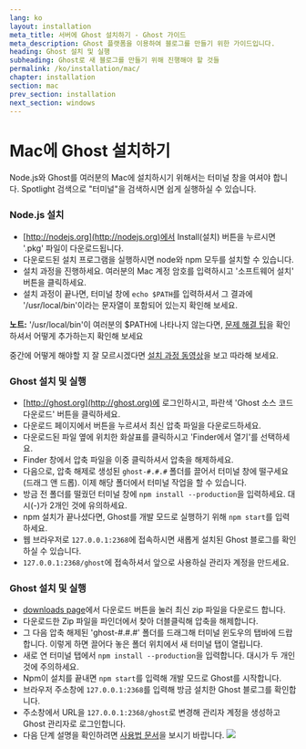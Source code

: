```yaml
---
lang: ko
layout: installation
meta_title: 서버에 Ghost 설치하기 - Ghost 가이드
meta_description: Ghost 플랫폼을 이용하여 블로그를 만들기 위한 가이드입니다.
heading: Ghost 설치 및 실행
subheading: Ghost로 새 블로그를 만들기 위해 진행해야 할 것들
permalink: /ko/installation/mac/
chapter: installation
section: mac
prev_section: installation
next_section: windows
---
```


# Mac에 Ghost 설치하기 <a id="install-mac"></a>

Node.js와 Ghost를 여러분의 Mac에 설치하시기 위해서는 터미널 창을 여셔야 합니다. Spotlight 검색으로 "터미널"을 검색하시면 쉽게 실행하실 수 있습니다.

### Node.js 설치

*   [http://nodejs.org](http://nodejs.org)에서 Install(설치) 버튼을 누르시면 '.pkg' 파일이 다운로드됩니다.
*   다운로드된 설치 프로그램을 실행하시면 node와 npm 모두를 설치할 수 있습니다.
*   설치 과정을 진행하세요. 여러분의 Mac 계정 암호를 입력하시고 '소프트웨어 설치' 버튼을 클릭하세요.
*   설치 과정이 끝나면, 터미널 창에 `echo $PATH`를 입력하셔서 그 결과에 '/usr/local/bin'이라는 문자열이 포함되어 있는지 확인해 보세요.

<p class="note"><strong>노트:</strong> '/usr/local/bin'이 여러분의 $PATH에 나타나지 않는다면, <a href="{% if page.lang %}/{{ page.lang }}{% endif %}/installation/troubleshooting#export-path">문제 해결 팁</a>을 확인하셔서 어떻게 추가하는지 확인해 보세요</p>

중간에 어떻게 해야할 지 잘 모르시겠다면 [설치 과정 동영상](https://s3-eu-west-1.amazonaws.com/ghost-website-cdn/install-node-mac.gif "Mac에 Node.js 설치")을 보고 따라해 보세요.

### Ghost 설치 및 실행

*   [http://ghost.org](http://ghost.org)에 로그인하시고, 파란색 'Ghost 소스 코드 다운로드' 버튼을 클릭하세요.
*   다운로드 페이지에서 버튼을 누르셔서 최신 압축 파일을 다운로드하세요.
*   다운로드된 파일 옆에 위치한 화살표를 클릭하시고 'Finder에서 열기'를 선택하세요.
*   Finder 창에서 압축 파일을 이중 클릭하셔서 압축을 해제하세요.
*   다음으로, 압축 해제로 생성된 `ghost-#.#.#` 폴더를 끌어서 터미널 창에 떨구세요(드래그 앤 드롭). 이제 해당 폴더에서 터미널 작업을 할 수 있습니다.
*   방금 전 폴더를 떨궜던 터미널 창에 `npm install --production`을 입력하세요. <span class="note">대시(-)가 2개인 것에 유의하세요.</span>
*   npm 설치가 끝나셨다면, Ghost를 개발 모드로 실행하기 위해 `npm start`를 입력하세요.
*   웹 브라우저로 <code class="path">127.0.0.1:2368</code>에 접속하시면 새롭게 설치된 Ghost 블로그를 확인하실 수 있습니다.
*   <code class="path">127.0.0.1:2368/ghost</code>에 접속하셔서 앞으로 사용하실 관리자 계정을 만드세요.

### Ghost 설치 및 실행
*   [downloads page](https://ghost.org/download/)에서 다운로드 버튼을 눌러 최신 zip 파일을 다운로드 합니다.
*   다운로드한 Zip 파일을 파인더에서 찾아 더블클릭해 압축을 해제합니다.
*   그 다음 압축 해제된 'ghost-#.#.#' 폴더를 드래그해 터미널 윈도우의 탭바에 드랍합니다. 이렇게 하면 끌어다 놓은 폴더 위치에서 새 터미널 탭이 열립니다.
*   새로 연 터미널 탭에서 `npm install --production`을 입력합니다. <span class="note">대시가 두 개인 것에 주의하세요.</span>
*   Npm이 설치를 끝내면 `npm start`를 입력해 개발 모드로 Ghost를 시작합니다.
*   브라우저 주소창에 <code class="path">127.0.0.1:2368</code>를 입력해 방금 설치한 Ghost 블로그를 확인합니다.
*   주소창에서 URL을 <code class="path">127.0.0.1:2368/ghost</code>로 변경해 관리자 계정을 생성하고 Ghost 관리자로 로그인합니다.
*   다음 단계 설명을 확인하려면 [사용법 문서](/usage)을 보시기 바랍니다.
![](https://s3-eu-west-1.amazonaws.com/ghost-website-cdn/install-ghost-mac.gif)
